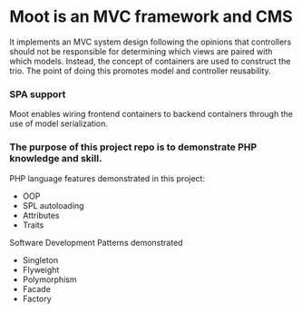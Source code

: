 # Moot is an MVC framework and CMS
It implements an MVC system design following the opinions that controllers should not be responsible for determining which views are paired with which models. Instead, the concept of containers are used to construct the trio. The point of doing this promotes model and controller reusability.

### SPA support
Moot enables wiring frontend containers to backend containers through the use of model serialization.

### The purpose of this project repo is to demonstrate PHP knowledge and skill.
PHP language features demonstrated in this project:
- OOP
- SPL autoloading
- Attributes
- Traits
  
Software Development Patterns demonstrated
- Singleton
- Flyweight
- Polymorphism
- Facade
- Factory
